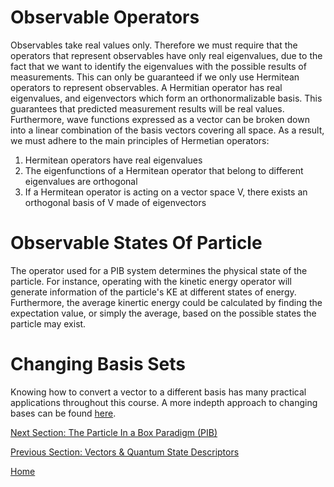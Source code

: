 # Observable Operators 

Observables take real values only. Therefore we must require that the operators that represent observables have only real eigenvalues, due to the fact that we want to identify the eigenvalues with the possible results of measurements. This can only be guaranteed if we only use Hermitean operators to represent observables. A Hermitian operator has real eigenvalues, and eigenvectors which form an orthonormalizable basis. This guarantees that predicted measurement results will be real values. Furthermore, wave functions expressed as a vector can be broken down into a linear combination of the basis vectors covering all space. As a result, we must adhere to the main principles of Hermetian operators:
1. Hermitean operators have real eigenvalues
1. The eigenfunctions of a Hermitean operator that belong to different eigenvalues are orthogonal
1. If a Hermitean operator is acting on a vector space V, there exists an orthogonal basis
of V made of eigenvectors


# Observable States Of Particle

The operator used for a PIB system determines the physical state of the particle. For instance, operating with the kinetic energy 
operator will generate information of the particle's KE at different states of energy. Furthermore, the average kinertic energy could be 
calculated by finding the expectation value, or simply the average, based on the possible states the particle may exist. 

# Changing Basis Sets 

Knowing how to convert a vector to a different basis has many practical applications throughout this course. A more indepth 
approach to changing bases can be found [here](/Bases.md).

[Next Section: The Particle In a Box Paradigm (PIB)](/Master3.md)

[Previous Section: Vectors & Quantum State Descriptors](/Master1.md)

[Home](/README.md)
